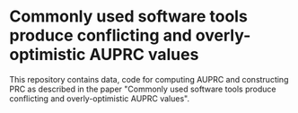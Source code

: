 # Commonly used software tools produce conflicting and overly-optimistic AUPRC values
This repository contains data, code for computing AUPRC and constructing PRC as described in the paper "Commonly used software tools produce conflicting and overly-optimistic AUPRC values".
